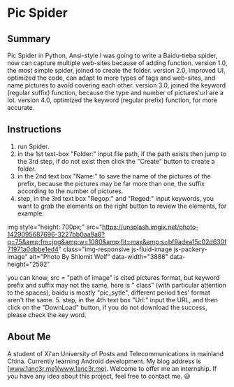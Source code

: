 # Pic Spider
## Summary
Pic Spider in Python, Ansi-style
I was going to write a Baidu-tieba spider, now can capture multiple web-sites because of adding function.
version 1.0, the most simple spider, joined to create the folder.
version 2.0, improved UI, optimized the code, can adapt to more types of tags and web-sites, and name pictures to avoid covering each other.
version 3.0, joined the keyword (regular suffix) function, because the type and number of pictures'url are a lot.
version 4.0, optimized the keyword (regular prefix) function, for more accurate.

## Instructions
1. run Spider.
2. in the 1st text-box "Folder:" input file path, if the path exists then jump to the 3rd step, if do not exist then click the "Create" button to create a folder.
3. in the 2nd text box "Name:" to save the name of the pictures of the prefix, because the pictures may be far more than one, the suffix according to the number of pictures.
4. step, in the 3rd text box "Regop:" and "Reged:" input keywords, you want to grab the elements on the right button to review the elements, for example:

img style="height: 700px;" src="https://unsplash.imgix.net/photo-1429095687696-3227bb0aa9a8?q=75&amp;fm=jpg&amp;w=1080&amp;fit=max&amp;s=bf9adea15c02d630f71971a0dbbe1ed4" class="img-responsive js-fluid-image js-packery-image" alt="Photo By Shlomit Wolf" data-width="3888" data-height="2592"

you can know, src = "path of image" is cited pictures format, but keyword prefix and suffix may not the same, here is " class" (with particular attention to the spaces), baidu is mostly "pic_sytle", different period ties' format aren't the same.
5. step, in the 4th text box "Url:" input the URL, and then click on the "DownLoad" button, if you do not download the success, please check the key word.

## About Me
A student of Xi'an University of Posts and Telecommunications in mainland China. Currently learning Android development.
My blog address is [www.1anc3r.me](www.1anc3r.me). Welcome to offer me an internship. If you have any idea about this project, feel free to contact me. :smiley:
